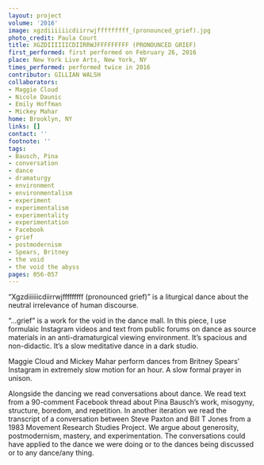 ```yaml
---
layout: project
volume: '2016'
image: xgzdiiiiiicdiirrwjfffffffff_(pronounced_grief).jpg
photo_credit: Paula Court
title: XGZDIIIIIICDIIRRWJFFFFFFFFF (PRONOUNCED GRIEF)
first_performed: first performed on February 26, 2016
place: New York Live Arts, New York, NY
times_performed: performed twice in 2016
contributor: GILLIAN WALSH
collaborators:
- Maggie Cloud
- Nicole Daunic
- Emily Hoffman
- Mickey Mahar
home: Brooklyn, NY
links: []
contact: ''
footnote: ''
tags:
- Bausch, Pina
- conversation
- dance
- dramaturgy
- environment
- environmentalism
- experiment
- experimentalism
- experimentality
- experimentation
- Facebook
- grief
- postmodernism
- Spears, Britney
- the void
- the void the abyss
pages: 056-057
---
```


“Xgzdiiiiiicdiirrwjfffffffff (pronounced grief)” is a liturgical dance about the neutral irrelevance of human discourse.

“…grief” is a work for the void in the dance mall. In this piece, I use formulaic Instagram videos and text from public forums on dance as source materials in an anti-dramaturgical viewing environment. It’s spacious and non-didactic. It’s a slow meditative dance in a dark studio.

Maggie Cloud and Mickey Mahar perform dances from Britney Spears’ Instagram in extremely slow motion for an hour. A slow formal prayer in unison.

Alongside the dancing we read conversations about dance. We read text from a 90-comment Facebook thread about Pina Bausch’s work, misogyny, structure, boredom, and repetition. In another iteration we read the transcript of a conversation between Steve Paxton and Bill T Jones from a 1983 Movement Research Studies Project. We argue about generosity, postmodernism, mastery, and experimentation. The conversations could have applied to the dance we were doing or to the dances being discussed or to any dance/any thing.
